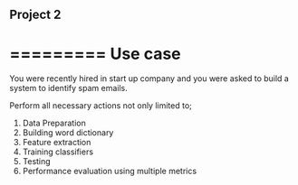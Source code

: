 ## Project 2

=========
Use case
=========

You were recently hired in start up company and you were asked to build a system to identify spam emails.

Perform all necessary actions not only limited to;

1. Data Preparation
2. Building word dictionary
3. Feature extraction
4. Training classifiers
5. Testing 
6. Performance evaluation using multiple metrics
